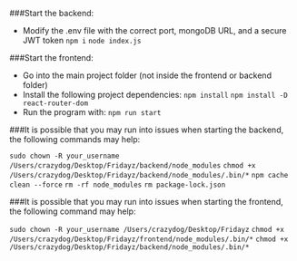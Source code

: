 ###Start the backend:
- Modify the .env file with the correct port, mongoDB URL, and a secure JWT token
  `npm i`
  `node index.js`

###Start the frontend:
- Go into the main project folder (not inside the frontend or backend folder)
- Install the following project dependencies:
  `npm install`
  `npm install -D react-router-dom`
- Run the program with:
  `npm run start`

###It is possible that you may run into issues when starting the backend, the following commands may help:

`sudo chown -R your_username /Users/crazydog/Desktop/Fridayz/backend/node_modules`
`chmod +x /Users/crazydog/Desktop/Fridayz/backend/node_modules/.bin/*`
`npm cache clean --force`
`rm -rf node_modules`
`rm package-lock.json`

###It is possible that you may run into issues when starting the frontend, the following command may help:

`sudo chown -R your_username /Users/crazydog/Desktop/Fridayz`
`chmod +x /Users/crazydog/Desktop/Fridayz/frontend/node_modules/.bin/*`
`chmod +x /Users/crazydog/Desktop/Fridayz/backend/node_modules/.bin/*`

